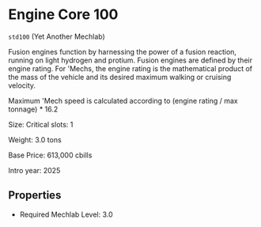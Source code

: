 # Engine Core 100

`std100` (Yet Another Mechlab)

Fusion engines function by harnessing the power of a fusion reaction, running on light hydrogen and protium. Fusion engines are defined by their engine rating. For 'Mechs, the engine rating is the mathematical product of the mass of the vehicle and its desired maximum walking or cruising velocity.

Maximum 'Mech speed is calculated according to (engine rating / max tonnage) * 16.2

Size: Critical slots: 1

Weight: 3.0 tons

Base Price: 613,000 cbills

Intro year: 2025

## Properties
* Required Mechlab Level: 3.0 
